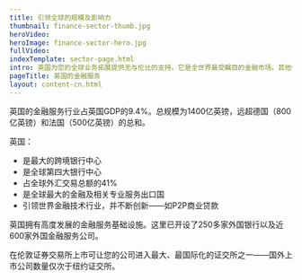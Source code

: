 ```yaml
---
title: 引领全球的规模及影响力
thumbnail: finance-sector-thumb.jpg
heroVideo: 
heroImage: finance-sector-hero.jpg
fullVideo: 
indexTemplate: sector-page.html
intro: 英国为您的全球业务拓展提供无与伦比的支持。它是全世界最受瞩目的金融市场。其他任何一个外来投资中心都无法媲美于集合了资本、能力及稳定性的英国市场。
pageTitle: 英国的金融服务
layout: content-cn.html
---
```


英国的金融服务行业占英国GDP的9.4%。总规模为1400亿英镑，远超德国（800亿英镑）和法国（500亿英镑）的总和。

英国：

- 是最大的跨境银行中心
- 是全球第四大银行中心
- 占全球外汇交易总额的41%
- 是全球最大的金融及相关专业服务出口国
- 引领世界金融技术行业，并不断创新——如P2P商业贷款

英国拥有高度发展的金融服务基础设施。这里已开设了250多家外国银行以及近600家外国金融服务公司。

在伦敦证券交易所上市可让您的公司进入最大、最国际化的证交所之一——国外上市公司数量仅次于纽约证交所。
